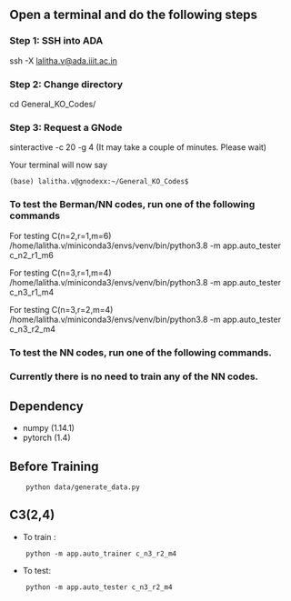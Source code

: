 ## Open a terminal and do the following steps

### Step 1: SSH into ADA
ssh -X lalitha.v@ada.iiit.ac.in

### Step 2: Change directory
cd General_KO_Codes/

### Step 3: Request a GNode
sinteractive -c 20 -g 4 
(It may take a couple of minutes. Please wait)

Your terminal will now say
```
(base) lalitha.v@gnodexx:~/General_KO_Codes$
```

### To test the Berman/NN codes, run one of the following commands
For testing C(n=2,r=1,m=6)
/home/lalitha.v/miniconda3/envs/venv/bin/python3.8 -m app.auto_tester c_n2_r1_m6

For testing C(n=3,r=1,m=4)
/home/lalitha.v/miniconda3/envs/venv/bin/python3.8 -m app.auto_tester c_n3_r1_m4

For testing C(n=3,r=2,m=4)
/home/lalitha.v/miniconda3/envs/venv/bin/python3.8 -m app.auto_tester c_n3_r2_m4


### To test the NN codes, run one of the following commands.
### Currently there is no need to train any of the NN codes. 


## Dependency
- numpy (1.14.1)
- pytorch (1.4)

## Before Training
```
    python data/generate_data.py
```


## C3(2,4)

- To train :
```
    python -m app.auto_trainer c_n3_r2_m4
```

- To test:
```
    python -m app.auto_tester c_n3_r2_m4
```
